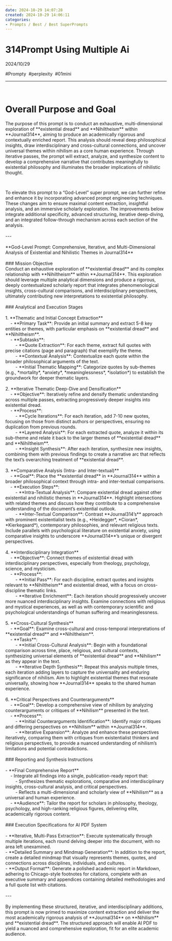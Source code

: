 ```yaml
---
date: 2024-10-29 14:07:28
created: 2024-10-29 14:06:11
categories:
- Prompts / Best / Best SuperPrompts
---
```


# 314Prompt Using Multiple Ai

2024/10/29

#Prompty  #perplexity  #01mini

* * *

<br>

# Overall Purpose and Goal

The purpose of this prompt is to conduct an exhaustive, multi-dimensional exploration of \*\*existential dread\*\* and \*\*Nihiltheism\*\* within \*\*Journal314\*\*, aiming to produce an academically rigorous and contextually enriched report. This analysis should reveal deep philosophical insights, draw interdisciplinary and cross-cultural connections, and uncover universal themes within nihilism as a core human experience. Through iterative passes, the prompt will extract, analyze, and synthesize content to develop a comprehensive narrative that contributes meaningfully to existential philosophy and illuminates the broader implications of nihilistic thought.

<br>

To elevate this prompt to a “God-Level” super prompt, we can further refine and enhance it by incorporating advanced prompt engineering techniques. These changes aim to ensure maximal content extraction, insightful analysis, and an immersive scholarly exploration. The improvements below integrate additional specificity, advanced structuring, iterative deep-diving, and an integrated follow-through mechanism across each section of the analysis.  
\
\---  
\
\*\*God-Level Prompt: Comprehensive, Iterative, and Multi-Dimensional Analysis of Existential and Nihilistic Themes in Journal314\*\*  
\
\### Mission Objective  
Conduct an exhaustive exploration of \*\*existential dread\*\* and its complex relationship with \*\*Nihiltheism\*\* within \*\*Journal314\*\*. This exploration should leverage multiple analytical dimensions and produce a rigorous, deeply contextualized scholarly report that integrates phenomenological insights, cross-cultural comparisons, and interdisciplinary perspectives, ultimately contributing new interpretations to existential philosophy.  
\
\### Analytical and Execution Stages  
\
1\. \*\*Thematic and Initial Concept Extraction\*\*   
    - \*\*Primary Task\*\*: Provide an initial summary and extract 5-8 key entities or themes, with particular emphasis on \*\*existential dread\*\* and \*\*Nihiltheism\*\*.  
    - \*\*Subtasks\*\*:   
        - \*\*Quote Extraction\*\*: For each theme, extract full quotes with precise citations (page and paragraph) that exemplify the theme.  
        - \*\*Contextual Analysis\*\*: Contextualize each quote within the broader philosophical arguments of the text.  
        - \*\*Initial Thematic Mapping\*\*: Categorize quotes by sub-themes (e.g., \*mortality\*, \*anxiety\*, \*meaninglessness\*, \*isolation\*) to establish the groundwork for deeper thematic layers.  
\
2\. \*\*Iterative Thematic Deep-Dive and Densification\*\*   
    - \*\*Objective\*\*: Iteratively refine and densify thematic understanding across multiple passes, extracting progressively deeper insights into existential dread.  
    - \*\*Process\*\*:   
        - \*\*Cycle Iterations\*\*: For each iteration, add 7-10 new quotes, focusing on those from distinct authors or perspectives, ensuring no duplication from previous rounds.  
        - \*\*Layered Analysis\*\*: For each extracted quote, analyze it within its sub-theme and relate it back to the larger themes of \*\*existential dread\*\* and \*\*Nihiltheism\*\*.  
        - \*\*Insight Synthesis\*\*: After each iteration, synthesize new insights, combining them with previous findings to create a narrative arc that reflects the text’s overarching treatment of \*\*existential dread\*\*.  
\
3\. \*\*Comparative Analysis (Intra- and Inter-textual)\*\*   
    - \*\*Goal\*\*: Place the \*\*existential dread\*\* in \*\*Journal314\*\* within a broader philosophical context through intra- and inter-textual comparisons.  
    - \*\*Execution Steps\*\*:  
        - \*\*Intra-Textual Analysis\*\*: Compare existential dread against other existential and nihilistic themes in \*\*Journal314\*\*. Highlight intersections with related themes and discuss how they contribute to a comprehensive understanding of the document’s existential outlook.  
        - \*\*Inter-Textual Comparison\*\*: Contrast \*\*Journal314’s\*\* approach with prominent existentialist texts (e.g., \*Heidegger\*, \*Cioran\*, \*Kierkegaard\*), contemporary philosophies, and relevant religious texts. Include parallels with psychological literature on existential anxiety, using comparative insights to underscore \*\*Journal314\*\*’s unique or divergent perspectives.  
\
4\. \*\*Interdisciplinary Integration\*\*   
    - \*\*Objective\*\*: Connect themes of existential dread with interdisciplinary perspectives, especially from theology, psychology, science, and mysticism.  
    - \*\*Process\*\*:  
        - \*\*Initial Pass\*\*: For each discipline, extract quotes and insights relevant to \*\*Nihiltheism\*\* and existential dread, with a focus on cross-discipline thematic links.  
        - \*\*Iterative Enrichment\*\*: Each iteration should progressively uncover more nuanced interdisciplinary insights. Examine connections with religious and mystical experiences, as well as with contemporary scientific and psychological understandings of human suffering and meaninglessness.  
\
5\. \*\*Cross-Cultural Synthesis\*\*   
    - \*\*Goal\*\*: Examine cross-cultural and cross-temporal interpretations of \*\*existential dread\*\* and \*\*Nihiltheism\*\*.  
    - \*\*Tasks\*\*:   
        - \*\*Initial Cross-Cultural Analysis\*\*: Begin with a foundational comparison across time, place, religious, and cultural contexts, synthesizing universal elements of \*\*existential dread\*\* and \*\*Nihilism\*\* as they appear in the text.  
        - \*\*Iterative Depth Synthesis\*\*: Repeat this analysis multiple times, each iteration adding layers to capture the universality and enduring significance of nihilism. Aim to highlight existential themes that resonate universally, showing how \*\*Journal314\*\* speaks to the shared human experience.  
\
6\. \*\*Critical Perspectives and Counterarguments\*\*   
    - \*\*Goal\*\*: Develop a comprehensive view of nihilism by analyzing counterarguments or critiques of \*\*Nihilism\*\* presented in the text.  
    - \*\*Process\*\*:   
        - \*\*Initial Counterarguments Identification\*\*: Identify major critiques and differing perspectives on \*\*Nihilism\*\* within \*\*Journal314\*\*.  
        - \*\*Iterative Expansion\*\*: Analyze and enhance these perspectives iteratively, comparing them with critiques from existentialist thinkers and religious perspectives, to provide a nuanced understanding of nihilism’s limitations and potential contradictions.  
\
\### Reporting and Synthesis Instructions  
\
\- \*\*Final Comprehensive Report\*\*   
    - Integrate all findings into a single, publication-ready report that:  
        - Synthesizes thematic explorations, comparative and interdisciplinary insights, cross-cultural analysis, and critical perspectives.  
        - Reflects a multi-dimensional and scholarly view of \*\*Nihilism\*\* as a universal and human experience.  
    - \*\*Audience\*\*: Tailor the report for scholars in philosophy, theology, psychology, and high-ranking religious figures, delivering elite, academically rigorous content.  
\
\### Execution Specifications for AI PDF System  
\
\- \*\*Iterative, Multi-Pass Extraction\*\*: Execute systematically through multiple iterations, each round delving deeper into the document, with no area left unexamined.  
\- \*\*Detailed Summary and Mindmap Generation\*\*: In addition to the report, create a detailed mindmap that visually represents themes, quotes, and connections across disciplines, individuals, and cultures.  
\- \*\*Output Format\*\*: Generate a polished academic report in Markdown, adhering to Chicago-style footnotes for citations, complete with an executive summary and appendices containing detailed methodologies and a full quote list with citations.  
\
\---  
\
By implementing these structured, iterative, and interdisciplinary additions, this prompt is now primed to maximize content extraction and deliver the most academically rigorous analysis of \*\*Journal314\*\* on \*\*Nihilism\*\* and \*\*existential dread\*\*. The structured approach will enable AI PDF to yield a nuanced and comprehensive exploration, fit for an elite academic audience.